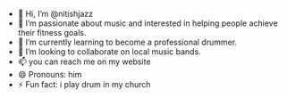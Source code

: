 - 👋 Hi, I’m @nitishjazz
- 👀 I’m passionate about music and interested in helping people achieve their fitness goals.
- 🌱 I’m currently learning to become a professional drummer.
- 💞️ I’m looking to collaborate on local music bands.
- 📫 you can reach me on my website 
- 😄 Pronouns: him
- ⚡ Fun fact: i play drum in my church 

<!---
nitishjazz/nitishjazz is a ✨ special ✨ repository because its `README.md` (this file) appears on your GitHub profile.
You can click the Preview link to take a look at your changes.
--->
